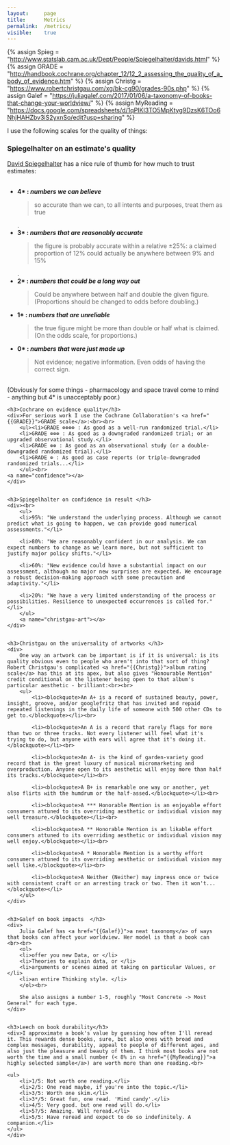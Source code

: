 ```yaml
---
layout: 	page
title: 		Metrics
permalink: 	/metrics/
visible:	true
---
```


{% assign Spieg = "http://www.statslab.cam.ac.uk/Dept/People/Spiegelhalter/davids.html" %}
{% assign GRADE = "http://handbook.cochrane.org/chapter_12/12_2_assessing_the_quality_of_a_body_of_evidence.htm" %}
{% assign Christg = "https://www.robertchristgau.com/xg/bk-cg90/grades-90s.php" %}
{% assign Galef = "https://juliagalef.com/2017/01/06/a-taxonomy-of-books-that-change-your-worldview/" %}
{% assign MyReading =	"https://docs.google.com/spreadsheets/d/1qPIKI3TO5MpKtyg9DzsK6TOo6NhjHAHZbv3iS2yxnSo/edit?usp=sharing" %}



I use the following scales for the quality of things:
<a name="spiegel-quality"></a>

<div class="accordion">
	<h3>Spiegelhalter on an estimate's quality</h3>
	<div><a href="{{Spieg}}">David Spiegelhalter</a> has a nice rule of thumb for how much to trust estimates:<br>
	<br><ul>
	<li><b>4* : <i>numbers we can believe</i></b>
		<div><blockquote>so accurate than we can, to all intents and purposes, treat them as true</blockquote>.</div>
	</li>
	<li>
		<b>3* : <i>numbers that are reasonably accurate</i></b>
		<div><blockquote>the figure is probably accurate within a relative ±25%: a claimed proportion of 12% could actually be anywhere between 9% and 15%</blockquote>.</div>
	</li>
	<li>
		<b>2* : <i>numbers that could be a long way out</i></b>
		<div><blockquote>Could be anywhere between half and double the given figure. (Proportions should be changed to odds before doubling.)</blockquote></div>
	</li>
	<li>
		<b>1* : <i>numbers that are unreliable</i></b>
		<div><blockquote>the true figure might be more than double or half what is claimed.<br>
		(On the odds scale, for proportions.)</blockquote></div>
	</li>
	<li>
		<b>0* : <i>numbers that were just made up</i></b>
		<div><blockquote>Not evidence; negative information. Even odds of having the correct sign.</blockquote></div>
	</li>
	</ul><br>
	(Obviously for some things - pharmacology and space travel come to mind - anything but 4* is unacceptably poor.)
	<a name="cochrane-quality"></a>
	</div>


	<h3>Cochrane on evidence quality</h3>
	<div>For serious work I use the Cochrane Collaboration's <a href="{{GRADE}}">GRADE scale</a>:<br><br>
		<ul><li>GRADE ⊕⊕⊕⊕ : As good as a well-run randomized trial.</li>
		<li>GRADE ⊕⊕⊕ : As good as a downgraded randomized trial; or an upgraded observational study.</li>
		<li>GRADE ⊕⊕ : As good as an observational study (or a double-downgraded randomized trial).</li>
		<li>GRADE ⊕ : As good as case reports (or triple-downgraded randomized trials...</li>
		</ul><br>
	<a name="confidence"></a>
	</div>


	<h3>Spiegelhalter on confidence in result </h3>
	<div><br>
		<ul>
		<li>95%: "We understand the underlying process. Although we cannot predict what is going to happen, we can provide good numerical assessments."</li>

		<li>80%: "We are reasonably confident in our analysis. We can expect numbers to change as we learn more, but not sufficient to justify major policy shifts."</li>

		<li>60%: "New evidence could have a substantial impact on our assessment, although no major new surprises are expected. We encourage a robust decision-making approach with some precaution and adaptivity."</li>

		<li>20%: "We have a very limited understanding of the process or possibilities. Resilience to unexpected occurrences is called for."</li>
		</ul>
		<a name="christgau-art"></a>
	</div>


	<h3>Christgau on the universality of artworks </h3>
	<div>
		One way an artwork can be important is if it is universal: is its quality obvious even to people who aren't into that sort of thing? Robert Christgau's complicated <a href="{{Christg}}">album rating scale</a> has this at its apex, but also gives "Honourable Mention" credit conditional on the listener being open to that album's particular aesthetic - brilliant:<br><br>
		<ul>	
	 		<li><blockquote>An A+ is a record of sustained beauty, power, insight, groove, and/or googlefritz that has invited and repaid repeated listenings in the daily life of someone with 500 other CDs to get to.</blockquote></li><br>

			<li><blockquote>An A is a record that rarely flags for more than two or three tracks. Not every listener will feel what it's trying to do, but anyone with ears will agree that it's doing it.</blockquote></li><br>

			<li><blockquote>An A- is the kind of garden-variety good record that is the great luxury of musical micromarketing and overproduction. Anyone open to its aesthetic will enjoy more than half its tracks.</blockquote></li><br>

			<li><blockquote>A B+ is remarkable one way or another, yet also flirts with the humdrum or the half-assed.</blockquote></li><br>

			<li><blockquote>A *** Honorable Mention is an enjoyable effort consumers attuned to its overriding aesthetic or individual vision may well treasure.</blockquote></li><br>

			<li><blockquote>A ** Honorable Mention is an likable effort consumers attuned to its overriding aesthetic or individual vision may well enjoy.</blockquote></li><br>

			<li><blockquote>A * Honorable Mention is a worthy effort consumers attuned to its overriding aesthetic or individual vision may well like.</blockquote></li><br>

			<li><blockquote>A Neither (Neither) may impress once or twice with consistent craft or an arresting track or two. Then it won't...</blockquote></li>
		</ul>
	</div>


	<h3>Galef on book impacts  </h3>
	<div>
		Julia Galef has <a href="{{Galef}}">a neat taxonomy</a> of ways that books can affect your worldview. Her model is that a book can <br><br>
		<ol>
		<li>offer you new Data, or </li>
		<li>Theories to explain data, or </li>
		<li>arguments or scenes aimed at taking on particular Values, or </li>
		<li>an entire Thinking style. </li>
		</ol><br>

		She also assigns a number 1-5, roughly "Most Concrete -> Most General" for each type.
	</div>


	<h3>Leech on book durability</h3>
	<div>I approximate a book's value by guessing how often I'll reread it. This rewards dense books, sure, but also ones with broad and complex messages, durability, appeal to people of different ages, and also just the pleasure and beauty of them. I think most books are not worth the time and a small number (< 8% in <a href="{{MyReading}}">a highly selected sample</a>) are worth more than one reading.<br>

	<ul>
		<li>1/5: Not worth one reading.</li>
		<li>2/5: One read maybe, if you're into the topic.</li>
		<li>3/5: Worth one skim.</li>
		<li>3*/5: Great fun, one read. 'Mind candy'.</li>
		<li>4/5: Very good. but one read will do.</li>
		<li>5?/5: Amazing. Will reread.</li>
		<li>5/5: Have reread and expect to do so indefinitely. A companion.</li>
	</ul>
	</div>
</div>

